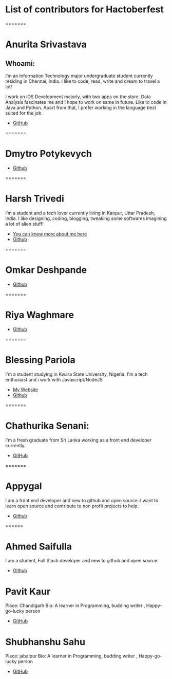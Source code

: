 # List of contributors for Hactoberfest

=======
# Anurita Srivastava

## Whoami:
I’m an Information Technology major undergraduate student currently residing in Chennai, India. I like to code, read, write  and dream to travel a lot! 

I work on iOS Development majorly, with two apps on the store. Data Analysis fascinates me and I hope to work on same in future. Like to code in Java and Python. Apart from that, I prefer working in the language best suited for the job.

- [GitHub](https://github.com/AnuritaS/)

=======
# Dmytro Potykevych

- [Github](https://github.com/dbitwy)

=======
# Harsh Trivedi

I’m a student and a tech lover currently living in Kanpur, Uttar Pradesh, India. I like designing, coding, blogging, tweaking some softwares imagining a lot of alien stuff!

- [You can know more about me here](https://harsh98trivedi.github.io/blog/Hello-World)
- [Github](https://github/com/harsh98trivedi)

=======
# Omkar Deshpande

- [Github](https://github.com/omkar-dsd)

=======
# Riya Waghmare

- [Github](https://github.com/RiyaWaghmare)

=======
# Blessing Pariola

I'm a student studying in Kwara State University, Nigeria. I'm a tech enthusiast and i work with Javascript/NodeJS

- [My Website](https://blessing.pario.la)
- [Github](https://github.com/pariola)

=======
# Chathurika Senani:
I'm a fresh graduate from Sri Lanka working as a front end developer currently.

- [GitHub](https://github.com/zenara/)

=======
# Appygal

I am a front end developer and new to github and open source. I want to learn open source and contribute to non profit projects to help. 

- [Github](https://github.com/appygal)

======
# Ahmed Saifulla

I am a student, Full Stack developer and new to github and open source. 

- [Github](https://github.com/ahmed-saifulla)

# Pavit Kaur

Place: Chandigarh
Bio: A learner in Programming, budding writer , Happy-go-lucky person
- [GitHub](https://github.com/PavitKaur05)

# Shubhanshu Sahu

Place: jabalpur 
Bio: A learner in Programming, budding writer , Happy-go-lucky person
- [GitHub](https://github.com/shubhanshusahu)

